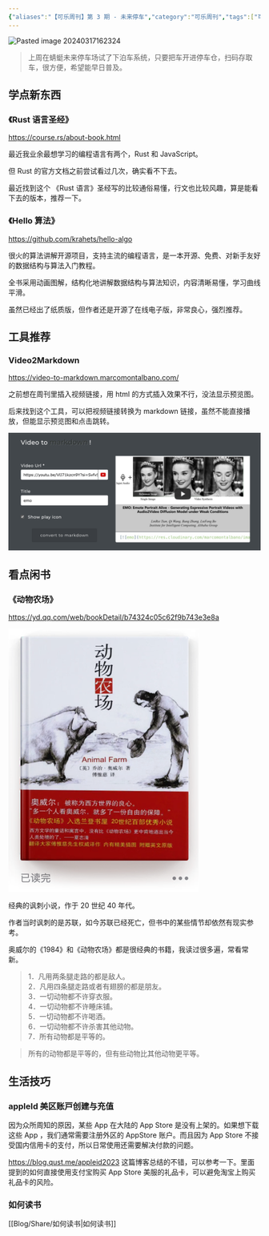 ```yaml
---
{"aliases":"【可乐周刊】第 3 期 - 未来停车","category":"可乐周刊","tags":["可乐周刊"],"status":"published","link":"NA","date created":"2024-03-17 Sun 14:18:33","date modified":"2024-03-17 Sun 16:29:50","dg-publish":true,"permalink":"/Blog/Weekly/【可乐周刊】第 3 期 - 未来停车/","dgPassFrontmatter":true}
---
```


![Pasted image 20240317162324](https://github.com/Yunz93/PicRepo/raw/main/image/%E6%9C%AA%E6%9D%A5%E5%81%9C%E8%BD%A6.png)

> 上周在蜻蜓未来停车场试了下泊车系统，只要把车开进停车仓，扫码存取车，很方便，希望能早日普及。

## 学点新东西

### 《Rust 语言圣经》

<https://course.rs/about-book.html>

最近我业余最想学习的编程语言有两个，Rust 和 JavaScript。

但 Rust 的官方文档之前尝试看过几次，确实看不下去。

最近找到这个 《Rust 语言》圣经写的比较通俗易懂，行文也比较风趣，算是能看下去的版本，推荐一下。

### 《Hello 算法》

<https://github.com/krahets/hello-algo>

很火的算法讲解开源项目，支持主流的编程语言，是一本开源、免费、对新手友好的数据结构与算法入门教程。

全书采用动画图解，结构化地讲解数据结构与算法知识，内容清晰易懂，学习曲线平滑。

虽然已经出了纸质版，但作者还是开源了在线电子版，非常良心，强烈推荐。

## 工具推荐

### Video2Markdown

<https://video-to-markdown.marcomontalbano.com/>

之前想在周刊里插入视频链接，用 html 的方式插入效果不行，没法显示预览图。

后来找到这个工具，可以把视频链接转换为 markdown 链接，虽然不能直接播放，但能显示预览图和点击跳转。

![Pasted image 20240317153203](https://github.com/Yunz93/PicRepo/raw/main/image/video2markdown.png)

## 看点闲书

### 《动物农场》

<https://yd.qq.com/web/bookDetail/b74324c05c62f9b743e3e8a>

![Pasted image 20240317151710](https://github.com/Yunz93/PicRepo/raw/main/image/%E5%8A%A8%E7%89%A9%E5%86%9C%E5%9C%BA.png)

经典的讽刺小说，作于 20 世纪 40 年代。

作者当时讽刺的是苏联，如今苏联已经死亡，但书中的某些情节却依然有现实参考。

奥威尔的《1984》和《动物农场》都是很经典的书籍，我读过很多遍，常看常新。

>1．凡用两条腿走路的都是敌人。  
>2．凡用四条腿走路或者有翅膀的都是朋友。  
>3．一切动物都不许穿衣服。  
>4．一切动物都不许睡床铺。  
>5．一切动物都不许喝酒。  
>6．一切动物都不许杀害其他动物。  
>7．所有动物都是平等的。  

>所有的动物都是平等的，但有些动物比其他动物更平等。

## 生活技巧

### appleId 美区账戸创建与充值

因为众所周知的原因，某些 App 在大陆的 App Store 是没有上架的。如果想下载这些 App ，我们通常需要注册外区的 AppStore 账户。而且因为 App Store 不接受国内信用卡的支付，所以日常使用还需要解决付款的问题。

<https://blog.qust.me/appleid2023> 这篇博客总结的不错，可以参考一下。里面提到的如何直接使用支付宝购买 App Store 美服的礼品卡，可以避免淘宝上购买礼品卡的风险。

### 如何读书

[[Blog/Share/如何读书\|如何读书]]
